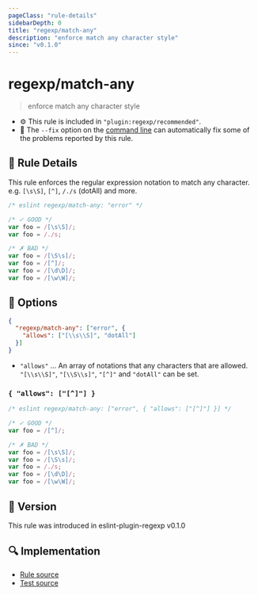 ```yaml
---
pageClass: "rule-details"
sidebarDepth: 0
title: "regexp/match-any"
description: "enforce match any character style"
since: "v0.1.0"
---
```

# regexp/match-any

> enforce match any character style

- :gear: This rule is included in `"plugin:regexp/recommended"`.
- :wrench: The `--fix` option on the [command line](https://eslint.org/docs/user-guide/command-line-interface#fixing-problems) can automatically fix some of the problems reported by this rule.

## :book: Rule Details

This rule enforces the regular expression notation to match any character.\
e.g. `[\s\S]`, `[^]`, `/./s` (dotAll) and more.

<eslint-code-block fix>

```js
/* eslint regexp/match-any: "error" */

/* ✓ GOOD */
var foo = /[\s\S]/;
var foo = /./s;

/* ✗ BAD */
var foo = /[\S\s]/;
var foo = /[^]/;
var foo = /[\d\D]/;
var foo = /[\w\W]/;
```

</eslint-code-block>

## :wrench: Options

```json
{
  "regexp/match-any": ["error", {
    "allows": ["[\\s\\S]", "dotAll"]
  }]
}
```

- `"allows"` ... An array of notations that any characters that are allowed.\
  `"[\\s\\S]"`, `"[\\S\\s]"`, `"[^]"` and `"dotAll"` can be set.

### `{ "allows": ["[^]"] }`

<eslint-code-block fix>

```js
/* eslint regexp/match-any: ["error", { "allows": ["[^]"] }] */

/* ✓ GOOD */
var foo = /[^]/;

/* ✗ BAD */
var foo = /[\s\S]/;
var foo = /[\S\s]/;
var foo = /./s;
var foo = /[\d\D]/;
var foo = /[\w\W]/;
```

</eslint-code-block>

## :rocket: Version

This rule was introduced in eslint-plugin-regexp v0.1.0

## :mag: Implementation

- [Rule source](https://github.com/ota-meshi/eslint-plugin-regexp/blob/master/lib/rules/match-any.ts)
- [Test source](https://github.com/ota-meshi/eslint-plugin-regexp/blob/master/tests/lib/rules/match-any.ts)
